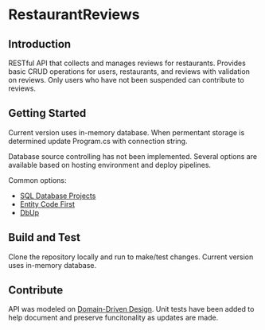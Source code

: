 # RestaurantReviews
## Introduction
RESTful API that collects and manages reviews for restaurants. Provides basic CRUD operations for users, restaurants, and reviews with validation on reviews. Only users who have not been suspended can contribute to reviews.

## Getting Started
Current version uses in-memory database. When permentant storage is determined update Program.cs with connection string.

Database source controlling has not been implemented. Several options are available based on hosting environment and deploy pipelines.

Common options:
- [SQL Database Projects](https://www.c-sharpcorner.com/article/how-to-create-sql-server-database-project-with-visual-studio/)
- [Entity Code First](https://learn.microsoft.com/en-us/ef/ef6/modeling/code-first/workflows/new-database)
- [DbUp](https://dbup.readthedocs.io/en/latest/)

## Build and Test
Clone the repository locally and run to make/test changes. Current version uses in-memory database. 

## Contribute
API was modeled on [Domain-Driven Design](https://learn.microsoft.com/en-us/dotnet/architecture/microservices/microservice-ddd-cqrs-patterns/ddd-oriented-microservice). Unit tests have been added to help document and preserve funcitonality as updates are made.